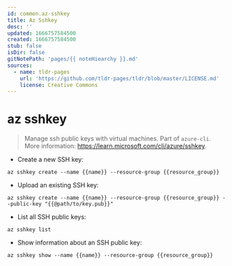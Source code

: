 ```yaml
---
id: common.az-sshkey
title: Az Sshkey
desc: ''
updated: 1666757584500
created: 1666757584500
stub: false
isDir: false
gitNotePath: 'pages/{{ noteHiearchy }}.md'
sources:
  - name: tldr-pages
    url: 'https://github.com/tldr-pages/tldr/blob/master/LICENSE.md'
    license: Creative Commons
---
```

# az sshkey

> Manage ssh public keys with virtual machines.
> Part of `azure-cli`.
> More information: <https://learn.microsoft.com/cli/azure/sshkey>.

- Create a new SSH key:

`az sshkey create --name {{name}} --resource-group {{resource_group}}`

- Upload an existing SSH key:

`az sshkey create --name {{name}} --resource-group {{resource_group}} --public-key "{{@path/to/key.pub}}"`

- List all SSH public keys:

`az sshkey list`

- Show information about an SSH public key:

`az sshkey show --name {{name}} --resource-group {{resource_group}}`

